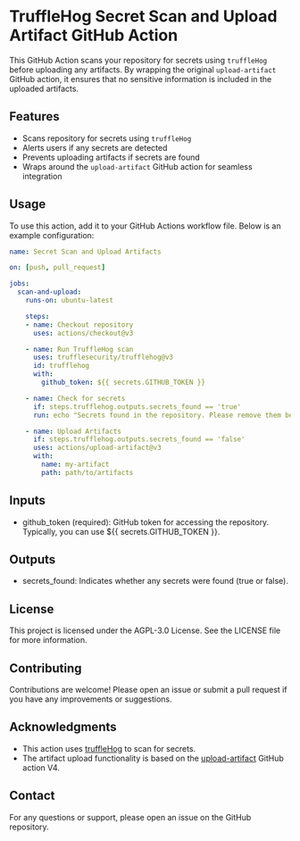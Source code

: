 # TruffleHog Secret Scan and Upload Artifact GitHub Action

This GitHub Action scans your repository for secrets using `truffleHog` before uploading any artifacts. By wrapping the original `upload-artifact` GitHub action, it ensures that no sensitive information is included in the uploaded artifacts.

## Features

- Scans repository for secrets using `truffleHog`
- Alerts users if any secrets are detected
- Prevents uploading artifacts if secrets are found
- Wraps around the `upload-artifact` GitHub action for seamless integration

## Usage

To use this action, add it to your GitHub Actions workflow file. Below is an example configuration:

```yaml
name: Secret Scan and Upload Artifacts

on: [push, pull_request]

jobs:
  scan-and-upload:
    runs-on: ubuntu-latest

    steps:
    - name: Checkout repository
      uses: actions/checkout@v3

    - name: Run TruffleHog scan
      uses: trufflesecurity/trufflehog@v3
      id: trufflehog
      with:
        github_token: ${{ secrets.GITHUB_TOKEN }}

    - name: Check for secrets
      if: steps.trufflehog.outputs.secrets_found == 'true'
      run: echo "Secrets found in the repository. Please remove them before uploading artifacts."

    - name: Upload Artifacts
      if: steps.trufflehog.outputs.secrets_found == 'false'
      uses: actions/upload-artifact@v3
      with:
        name: my-artifact
        path: path/to/artifacts
```
## Inputs

- github_token (required): GitHub token for accessing the repository. Typically, you can use ${{ secrets.GITHUB_TOKEN }}.

## Outputs

- secrets_found: Indicates whether any secrets were found (true or false).

## License

  This project is licensed under the AGPL-3.0 License. See the LICENSE file for more information.

## Contributing

  Contributions are welcome! Please open an issue or submit a pull request if you have any improvements or suggestions.

## Acknowledgments

  - This action uses [truffleHog](https://github.com/trufflesecurity/trufflehog) to scan for secrets.
  - The artifact upload functionality is based on the [upload-artifact](https://github.com/actions/upload-artifact) GitHub action V4.

## Contact

  For any questions or support, please open an issue on the GitHub repository.
